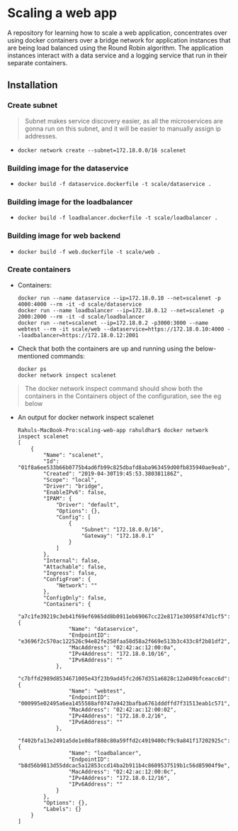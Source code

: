 # Scaling a web app

A repository for learning how to scale a web application, concentrates over using docker containers over a bridge network for application instances that are being load balanced using the Round Robin algorithm. The application instances interact with a data service and a logging service that run in their separate containers. 

## Installation
### Create subnet
> Subnet makes service discovery easier, as all the microservices are gonna run on this subnet, and it will be easier to manually assign ip addresses.
- `docker network create --subnet=172.18.0.0/16 scalenet`

### Building image for the dataservice
- `docker build -f dataservice.dockerfile -t scale/dataservice .`

### Building image for the loadbalancer
- `docker build -f loadbalancer.dockerfile -t scale/loadbalancer .`

### Building image for web backend
- `docker build -f web.dockerfile -t scale/web .`

### Create containers
- Containers:
    ```
    docker run --name dataservice --ip=172.18.0.10 --net=scalenet -p 4000:4000 --rm -it -d scale/dataservice
    docker run --name loadbalancer --ip=172.18.0.12 --net=scalenet -p 2000:2000 --rm -it -d scale/loadbalancer
    docker run --net=scalenet --ip=172.18.0.2 -p3000:3000 --name webtest --rm -it scale/web --dataservice=https://172.18.0.10:4000 --loadbalancer=https://172.18.0.12:2001
    ```
- Check that both the containers are up and running using the below-mentioned commands:
    ```
    docker ps
    docker network inspect scalenet
    ```
>   The docker network inspect command should show both the containers in the Containers object of the configuration, see the eg below
- An output for docker network inspect scalenet
    ```
    Rahuls-MacBook-Pro:scaling-web-app rahuldhar$ docker network inspect scalenet
    [
        {
            "Name": "scalenet",
            "Id": "01f8a6ee533b66b0775b4ad6fb99c825dbafd8aba963459d00fb835940ae9eab",
            "Created": "2019-04-30T19:45:53.380381186Z",
            "Scope": "local",
            "Driver": "bridge",
            "EnableIPv6": false,
            "IPAM": {
                "Driver": "default",
                "Options": {},
                "Config": [
                    {
                        "Subnet": "172.18.0.0/16",
                        "Gateway": "172.18.0.1"
                    }
                ]
            },
            "Internal": false,
            "Attachable": false,
            "Ingress": false,
            "ConfigFrom": {
                "Network": ""
            },
            "ConfigOnly": false,
            "Containers": {
                "a7c1fe39219c3eb41f69ef6965dd8b0911eb69067cc22e8171e30958f47d1cf5": {
                    "Name": "dataservice",
                    "EndpointID": "e3696f2c570ac122526c94e82fe258faa58d58a2f669e513b3c433c8f2b81df2",
                    "MacAddress": "02:42:ac:12:00:0a",
                    "IPv4Address": "172.18.0.10/16",
                    "IPv6Address": ""
                },
                "c7bffd2989d8534671005e43f23b9ad45fc2d67d351a6828c12a049bfceacc6d": {
                    "Name": "webtest",
                    "EndpointID": "000995e02495a6ea1455588af0747a9423bafba6761dddffd7f31513eab1c571",
                    "MacAddress": "02:42:ac:12:00:02",
                    "IPv4Address": "172.18.0.2/16",
                    "IPv6Address": ""
                },
                "f402bfa13e2491a5de1e08af880c80a59ffd2c4919400cf9c9a841f17202925c": {
                    "Name": "loadbalancer",
                    "EndpointID": "b8d56b9813d55ddcac5a12853ccd14ba2b911b4c8609537519b1c56d85904f9e",
                    "MacAddress": "02:42:ac:12:00:0c",
                    "IPv4Address": "172.18.0.12/16",
                    "IPv6Address": ""
                }
            },
            "Options": {},
            "Labels": {}
        }
    ]
    ```